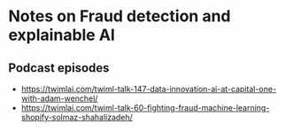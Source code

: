 # Notes on Fraud detection and explainable AI

## Podcast episodes

- https://twimlai.com/twiml-talk-147-data-innovation-ai-at-capital-one-with-adam-wenchel/
- https://twimlai.com/twiml-talk-60-fighting-fraud-machine-learning-shopify-solmaz-shahalizadeh/
